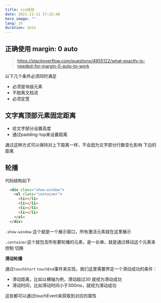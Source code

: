 ```yaml
---
title: css经验
date: 2021-11-11 17:22:48
hero_image: ""
lang: zh
duration: 1min
---
```


## 正确使用 margin: 0 auto
>https://stackoverflow.com/questions/4955122/what-exactly-is-needed-for-margin-0-auto-to-work


以下几个条件必须同时满足
- 必须是块级元素
- 不脱离文档流
- 必须定宽


## 文字离顶部元素固定距离
- 给文字部分设置高度
- 通过padding-top来设置距离

通过这种方式可以保持对上下距离一样，不会因为文字部分行数变化影响 下边的距离

## 轮播

代码结构如下
```html
  <div class="show-window">
    <ul class="container">
      <li></li>
      <li></li>
      <li></li>
      <li></li>
    </ul>
  </div>
```
`.show-window` 这个就是一个展示窗口，所有激活元素就在这里展示

`.container`这个就包含所有要轮播的元素，是一长串，就是通过移动这个元素来控制 切换

**滑动轮播** 

通过`touchStart` `touchEnd`事件来实现，我们这里需要界定一个滑动成功的条件：
- 滑动距离，比如以横轴为例，滑动超过30 就视为滑动成功
- 滑动时间，比如滑动时间小于300ms，就视为滑动成功

这些都可以通过touchEvent来获取到对应的属性